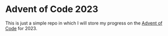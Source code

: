 # Advent of Code 2023

This is just a simple repo in which I will store my progress on the [Advent of Code](https://adventofcode.com/2023) for 2023.

